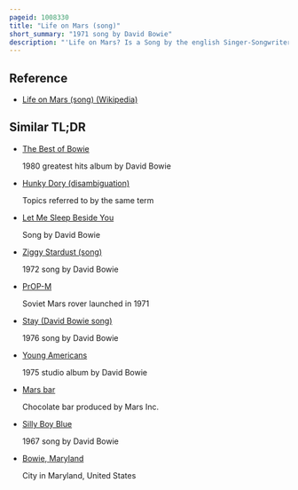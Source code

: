 ```yaml
---
pageid: 1008330
title: "Life on Mars (song)"
short_summary: "1971 song by David Bowie"
description: "'Life on Mars? Is a Song by the english Singer-Songwriter David Bowie first released on his 1971 Album Hunky Dory. Bowie wrote the Song as a Parody of frank Sinatra's my Way. 'Life on Mars? A Recording at trident Studios in London on 6 august 1971 it was co-produced by Bowie and ken Scott. Bowie's Backing Band consisted of Guitarist and String Arranger mick Ronson Bassist Trevor Bolder Drummer Mick Woodmansey and strawbs Member Rick Wakeman on Piano. 'Life on Mars? Primarily a Glam Rock Ballad with Elements of Cabaret and Art Rock it has a complex Structure that includes Chord Changes throughout. The Lyrics are about a Girl who goes to a Cinema to escape the Reality and include surreal Images that reflect Optimism and the Effects of Hollywood."
---
```


## Reference

- [Life on Mars (song) (Wikipedia)](https://en.wikipedia.org/?curid=1008330)

## Similar TL;DR

- [The Best of Bowie](/tldr/en/the-best-of-bowie)

  1980 greatest hits album by David Bowie

- [Hunky Dory (disambiguation)](/tldr/en/hunky-dory-disambiguation)

  Topics referred to by the same term

- [Let Me Sleep Beside You](/tldr/en/let-me-sleep-beside-you)

  Song by David Bowie

- [Ziggy Stardust (song)](/tldr/en/ziggy-stardust-song)

  1972 song by David Bowie

- [PrOP-M](/tldr/en/prop-m)

  Soviet Mars rover launched in 1971

- [Stay (David Bowie song)](/tldr/en/stay-david-bowie-song)

  1976 song by David Bowie

- [Young Americans](/tldr/en/young-americans)

  1975 studio album by David Bowie

- [Mars bar](/tldr/en/mars-bar)

  Chocolate bar produced by Mars Inc.

- [Silly Boy Blue](/tldr/en/silly-boy-blue)

  1967 song by David Bowie

- [Bowie, Maryland](/tldr/en/bowie-maryland)

  City in Maryland, United States
